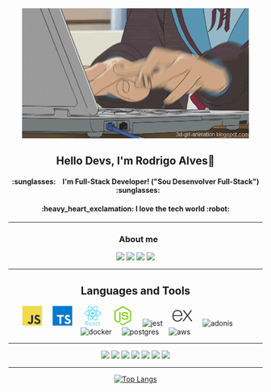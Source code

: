 <div align="center" >
  <img src="https://github.com/rodrigodevelop-tech/rodrigodevelop-tech/blob/main/1869.gif" >
</div>

<p>
  <h2 align="center"><b>Hello Devs, I'm Rodrigo Alves👋</b></h2>
</p>

<p>
   <h4 align="center"> :sunglasses: &nbsp;&nbsp;&nbsp;I'm Full-Stack Developer! ("Sou Desenvolver Full-Stack") &nbsp;&nbsp;&nbsp;:sunglasses:</h4>
   <h4 align="center"> :heavy_heart_exclamation: I love the tech world :robot:                         </h4>
</p>

<hr/>

<p>
  <h3 align="center">  &nbsp;&nbsp;&nbsp;About me</h3>
</p>

<div align="center">
  <img src="https://img.shields.io/badge/LinkedIn-0077B5?style=for-the-badge&logo=linkedin&logoColor=white" >
  <img src="https://img.shields.io/badge/GitHub-100000?style=for-the-badge&logo=github&logoColor=white">
  <img src="https://img.shields.io/badge/Gmail-D14836?style=for-the-badge&logo=gmail&logoColor=white" >
  <img src="https://img.shields.io/badge/Expo-1B1F23?style=for-the-badge&logo=expo&logoColor=white">
</div>

<hr/>

<p>
  <h2 align="center"> Languages and Tools </h3>
</p>

<div align="center"> 
  <img  src="https://raw.githubusercontent.com/devicons/devicon/master/icons/javascript/javascript-original.svg" alt="js" width="40" height="40" style="max-width:100%">         
  </img>&nbsp;&nbsp;&nbsp;
  <img  src="https://raw.githubusercontent.com/devicons/devicon/master/icons/typescript/typescript-original.svg" alt="ts" width="40" height="40" style="max-width:100%">
  </img>&nbsp;&nbsp;&nbsp;
  <img  src="https://raw.githubusercontent.com/devicons/devicon/master/icons/react/react-original-wordmark.svg" alt="react" width="40" height="40" style="max-width:100%">
  </img>&nbsp;&nbsp;&nbsp;
  <img src="https://raw.githubusercontent.com/devicons/devicon/master/icons/nodejs/nodejs-plain.svg" alt="node" width="40" height="40" style="max-width:100%">
  </img>&nbsp;&nbsp;&nbsp;
  <img src="https://cdn.jsdelivr.net/gh/devicons/devicon/icons/jest/jest-plain.svg" alt="jest" width="40" height="40" style="max-width:100%">
  </img>&nbsp;&nbsp;&nbsp;
  <img src="https://raw.githubusercontent.com/devicons/devicon/master/icons/express/express-original.svg" alt="express" width="40" height="40" style="max-width:100%">
  </img>&nbsp;&nbsp;&nbsp;
  <img src="https://cdn.jsdelivr.net/gh/devicons/devicon/icons/adonisjs/adonisjs-original.svg" alt="adonis" width="40" height="40" style="max-width:100%">  
  </img>&nbsp;&nbsp;&nbsp;
  </img>&nbsp;&nbsp;&nbsp;
  <img  src="https://cdn.jsdelivr.net/gh/devicons/devicon/icons/docker/docker-original-wordmark.svg" alt="docker" width="40" height="40" style="max-width:100%">        
  </img>&nbsp;&nbsp;&nbsp;  
  <img  src="https://cdn.jsdelivr.net/gh/devicons/devicon/icons/postgresql/postgresql-plain-wordmark.svg" alt="postgres" width="40" height="40" style="max-width:100%">     
  </img>&nbsp;&nbsp;&nbsp;
  <img  src="https://logodownload.org/wp-content/uploads/2017/11/amazon-web-services-logo.png" alt="aws" width="50" height="40" style="max-width:100%"></img>
</div>

<hr/>

<div align="center">
  <img src="https://img.shields.io/badge/Delphi-B22222?style=for-the-badge&logo=delphi&logoColor=white" />
  <img src="https://img.shields.io/badge/Arduino-00979D?style=for-the-badge&logo=Arduino&logoColor=white" />
  <img src="https://img.shields.io/badge/PHP-777BB4?style=for-the-badge&logo=php&logoColor=white" />
  <img src="https://img.shields.io/badge/Notion-000000?style=for-the-badge&logo=notion&logoColor=white" />
  <img src="https://img.shields.io/badge/Trello-0052CC?style=for-the-badge&logo=trello&logoColor=white" />
  <img src="https://img.shields.io/badge/Figma-F24E1E?style=for-the-badge&logo=figma&logoColor=white" />
  <img src="https://img.shields.io/badge/Adobe%20XD-470137?style=for-the-badge&logo=Adobe%20XD&logoColor=#FF61F6" />
</div>

<hr/>

<div align="center">

   [![Top Langs](https://github-readme-stats.vercel.app/api/top-langs/?username=rodrigodevelop-tech&layout=compact)](https://github.com/rodrigodevelop-tech/github-readme-stats) 
  
</div>




